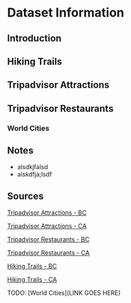 # Dataset Information

## Introduction

## Hiking Trails

## Tripadvisor Attractions

## Tripadvisor Restaurants

### World Cities

## Notes

- alsdkjfalsd
- alskdfja;lsdf

## Sources

[Tripadvisor Attractions - BC](https://www.tripadvisor.com/Attractions-g154922-Activities-a_allAttractions.true-British_Columbia.html)  

[Tripadvisor Attractions - CA](https://www.tripadvisor.com/Attractions-g28926-Activities-a_allAttractions.true-California.html)  

[Tripadvisor Restaurants - BC](https://www.tripadvisor.com/Restaurants-g154922-British_Columbia.html)  

[Tripadvisor Restaurants - CA](https://www.tripadvisor.com/Restaurants-g28926-California.html)  

[Hiking Trails - BC](https://www.hikingproject.com/directory/8006666/british-columbia)  

[Hiking Trails - CA](https://www.hikingproject.com/directory/8007121/california)  

TODO:
[World Cities](LINK GOES HERE)
